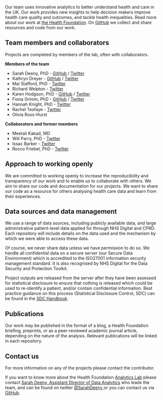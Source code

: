 Our team uses innovative analytics to better understand health and care in the UK. Our work provides new insights to help decision makers improve health care quality and outcomes, and tackle health inequalities. Read more about our work at [the Health Foundation](https://www.health.org.uk/what-we-do/quality-and-data-analytics/in-house-data-analytics). On [GitHub](https://github.com/HFAnalyticsLab) we collect and share resources and code from our work. 

## Team members and collaborators
Projects are completed by members of the lab, often with collaborators.  

**Members of the team**  

* Sarah Deeny, PhD - [GitHub](https://github.com/sarahdTHF) / [Twitter](https://twitter.com/SarahDeeny)
* Kathryn Dreyer - [GitHub](https://github.com/kathdreyer) / [Twitter](https://twitter.com/kathrynadreyer)
* Mai Stafford, PhD - [Twitter](https://twitter.com/stafford_xm)
* Richard Welpton - [Twitter](https://twitter.com/rwelpton)
* Karen Hodgson, PhD - [GitHub](https://github.com/KarenHodgson) / [Twitter](https://twitter.com/KarenHodgePodge)
* Fiona Grimm, PhD - [GitHub](https://github.com/fiona-grimm) / [Twitter](https://twitter.com/fiona_grimm)
* Hannah Knight, PhD - [Twitter](https://twitter.com/HannahEllin)
* Rachel Tesfaye - [Twitter](https://twitter.com/RachelETesfaye)
* Olivia Ross-Hurst  

**Collaborators and former members**  

* Meetali Kakad, MD
* Will Parry, PhD - [Twitter](https://twitter.com/DrWillParry)
* Issac Barker - [Twitter](https://twitter.com/isaacbarker)
* Rocco Friebel, PhD - [Twitter](https://twitter.com/r_friebel)


## Approach to working openly  
We are committed to working openly to increase the reproducibility and transparency of our work and to enable us to collaborate with others. We aim to share our code and documentation for our projects. We want to share our code as a resource for others analysing health care data and learn from their experiences. 

## Data sources and data management
We use a range of data sources, including publicly available data, and large administrative patient-level data applied for through NHS Digital and CPRD. Each repository will include details on the data used and the mechanism by which we were able to access these data.  

Of course, we never share data unless we have permission to do so. We handle all confidential data on a secure server (our Secure Data Environment) which is accredited to the ISO27001 information security management standard.  It is also recognised by NHS Digital for the Data Security and Protection Toolkit.  

Project outputs are released from the server after they have been assessed for statistical disclosure to ensure that nothing is released which could be used to re-identify a patient, and/or contain confidential information.  Best practice guidance on this process (Statistical Disclosure Control, SDC) can be found in the [SDC Handbook](https://securedatagroup.org/sdc-handbook/).


## Publications
Our work may be published in the format of a blog, a Health Foundation briefing, preprints, or as a peer-reviewed academic journal article, depending on the nature of the analysis. Relevant publications will be linked in each repository. 

## Contact us
For more information on any of the projects please contact the contributor. 

If you want to know more about the Health Foundation [Analytics Lab](https://www.health.org.uk/about-the-health-foundation/our-people/data-analytics-team) please contact [Sarah Deeny, Assistant Director of Data Analytics](https://www.health.org.uk/about-the-health-foundation/our-people/data-analytics-team/sarah-deeny) who leads the team, and can be found on twitter [@SarahDeeny ](https://twitter.com/SarahDeeny) or you can contact us via [GitHub](https://github.com/HFAnalyticsLab).
